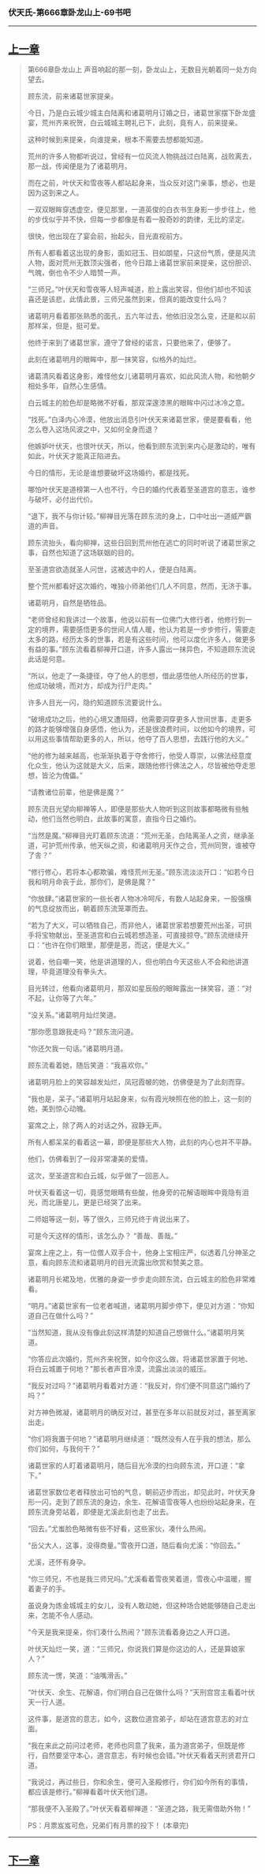 ### 伏天氏-第666章卧龙山上-69书吧

--------
[上一章](./cc0549bc3adb41656945a5c2b02a8e9b.md)
--------


>
>
>
>第666章卧龙山上
>声音响起的那一刻，卧龙山上，无数目光朝着同一处方向望去。
>
>顾东流，前来诸葛世家提亲。
>
>今日，乃是白云城少城主白陆离和诸葛明月订婚之日，诸葛世家摆下卧龙盛宴，荒州齐来祝贺，白云城城主聘礼已下，此刻，竟有人，前来提亲。
>
>这种时候到来提亲，向谁提亲，根本不需要去想都能知道。
>
>荒州的许多人物都听说过，曾经有一位风流人物挑战过白陆离，战败离去，那一战，传闻便是为了诸葛明月。
>
>而在之前，叶伏天和雪夜等人都站起身来，当众反对这门亲事，想必，也是因为这到来之人。
>
>一双双眼眸穿透虚空，便见那里，一道英俊的白衣书生身影一步步往上，他的步伐似乎并不快，但每一步都像是有着一股奇妙的韵律，无比的坚定。
>
>很快，他出现在了宴会前，抬起头，目光直视前方。
>
>所有人都看着这出现的身影，面如冠玉、目如朗星，只这份气质，便是风流人物，面对荒州无数顶尖强者，他今日踏上诸葛世家前来提亲，这份胆识、气魄，倒也令不少人暗赞一声。
>
>“三师兄。”叶伏天和雪夜等人轻声喊道，脸上露出笑容，但他们却也不知该喜还是该悲，此情此景，三师兄虽然到来，但真的能改变什么吗？
>
>诸葛明月看着那张熟悉的面孔，五六年过去，他依旧没怎么变，还是和以前那样呆，但是，挺可爱。
>
>他终于来到了诸葛世家，遵守了曾经的诺言，只要他来了，便够了。
>
>此刻在诸葛明月的眼眸中，那一抹笑容，似格外的灿烂。
>
>诸葛清风看着这身影，难怪他女儿诸葛明月喜欢，如此风流人物，和他朝夕相处多年，自然心生感情。
>
>白云城主的脸色却是略微不好看，那双深邃漆黑的眼眸中闪过冰冷之意。
>
>“找死。”白泽内心冷漠，他放出消息引叶伏天来诸葛世家，便是要看看，他怎么卷入这场风波之中，又如何全身而退？
>
>他嫉妒叶伏天，也恨叶伏天，所以，他看到顾东流到来内心是激动的，唯有如此，叶伏天才能真正陷进去。
>
>今日的情形，无论是谁想要破坏这场婚约，都是找死。
>
>哪怕叶伏天是道榜第一人也不行，今日的婚约代表着至圣道宫的意志，谁参与破坏，必付出代价。
>
>“退下，我不与你计较。”柳禅目光落在顾东流的身上，口中吐出一道威严霸道的声音。
>
>顾东流抬头，看向柳禅，这些日回到荒州他在逃亡的同时听说了诸葛世家之事，自然也知道了这场联姻的目的。
>
>至圣道宫欲造就圣人问世，这被选中的人，便是白陆离。
>
>整个荒州都看好这次婚约，唯独小师弟他们几人不同意，然而，无济于事。
>
>诸葛明月，自然是牺牲品。
>
>“老师曾经和我讲过一个故事，他说以前有一位佛门大修行者，他修行到一定的境界，需要感悟更多的世间人情人暖，他认为若是一步步修行，需要走太多的路，经历太多的世事，若是有这些时间，他可以度化许多人，做更多有益的事。”顾东流看着柳禅开口道，许多人露出一抹异色，不知道顾东流说此话是何意。
>
>“所以，他走了一条捷径，夺了他人的思想，借此感悟他人所经历的世事，他成功破境，而对方，却成为行尸走肉。”
>
>许多人目光一闪，隐约知道顾东流要说什么。
>
>“破境成功之后，他的心境又遭阻碍，他需要洞穿更多人世间世事，走更多的路才能够增强自身感悟，他认为，还是很浪费时间，以他如今的境界，可以用这些事情帮助更多的人，所以，他夺了百人思想，去践行他的大义。”
>
>“他的修为越来越高，也渐渐执着于夺舍修行，他受人尊崇，以佛法经意度化众生，他认为这就是大义，后来，跟随他修行佛法之人，尽皆被他夺走思想，皆沦为傀儡。”
>
>“请教诸位前辈，他是佛是魔？”
>
>顾东流目光望向柳禅等人，即便是那些大人物听到这则故事都略微有些触动，他们当然也明白，此故事的寓意，直指今日之婚约。
>
>“当然是魔。”柳禅目光盯着顾东流道：“荒州无圣，白陆离圣人之资，继承圣道，可护荒州传承，他天纵之资，和诸葛明月天作之合，荒州同贺，谁被夺了舎？”
>
>“修行修心，若将本心都欺骗，难怪荒州无圣。”顾东流淡淡开口：“如若今日我和明月命丧于此，那你们，是佛是魔？”
>
>“你放肆。”诸葛世家的一些长者人物冰冷呵斥，有数人站起身来，一股强横的气息绽放而出，朝着顾东流笼罩而去。
>
>“若为了大义，可以牺牲自己，而非他人，诸葛世家若想要荒州出圣，可拱手将宝物献出，至圣道宫和白云城若想造圣，可直接掠夺。”顾东流继续开口：“也许在你们眼里，那便是恶，而这，便是大义。”
>
>说着，他自嘲一笑，他是讲道理的人，但也明白今天这些人不会和他讲道理，毕竟道理没有拳头大。
>
>目光转过，他看向诸葛明月，那双如星辰般的眼眸露出一抹笑容，道：“对不起，让你等了六年。”
>
>“没关系。”诸葛明月灿烂笑道。
>
>“那你愿意跟我走吗？”顾东流问道。
>
>“你还欠我一句话。”诸葛明月道。
>
>顾东流看着她，随后笑道：“我喜欢你。”
>
>诸葛明月脸上的笑容越发灿烂，凤冠霞帔的她，仿佛便是为了此刻而穿。
>
>“我也是，呆子。”诸葛明月站起身来，似有霞光映照在他的脸上，这一刻的她，美到惊心动魄。
>
>宴席之上，除了两人的对话之外，寂静无声。
>
>所有人都呆呆的看着这一幕，即便是那些大人物，此刻的内心也并不平静。
>
>他们，仿佛看到了一段非常凄美的爱情。
>
>这次，至圣道宫和白云城，似乎做了一回恶人。
>
>叶伏天看着这一切，竟感觉眼睛有些酸，他身旁的花解语眼眸中竟隐有泪光，而北唐星儿，更是已经哭了出来。
>
>二师姐等这一刻，等了很久，三师兄终于肯说出来了。
>
>可是今天这样的情形，该怎么办？
>“善哉、善哉。”
>
>宴席上座之上，有一位僧人双手合十，他身上宝相庄严，似透着几分神圣之意，看向顾东流和诸葛明月的目光流露出欣赏和赞美之意。
>
>诸葛明月长裙及地，优雅的身姿一步步走向顾东流，白云城主的脸色非常难看。
>
>“明月。”诸葛世家有一位老者喊道，诸葛明月脚步停下，便见对方道：“你知道自己在做什么吗？”
>
>“当然知道，我从没有像此刻这样清楚的知道自己想做什么。”诸葛明月笑道。
>
>“你答应此次婚约，荒州齐来祝贺，如今你这么做，将诸葛世家置于何地、将白云城置于何地？”那长者声音冷漠，流露出淡淡的威压。
>
>“我反对过吗？”诸葛明月看着对方道：“我反对，你们便不同意这门婚约了吗？”
>
>对方神色微凝，诸葛明月的确反对过，甚至在多年以前就反对过，甚至离家出走。
>
>“你们将我置于何地？”诸葛明月继续道：“既然没有人在乎我的想法，那么你们如何，与我何干？”
>
>诸葛世家的人盯着诸葛明月，随后目光冷漠的扫向顾东流，开口道：“拿下。”
>
>诸葛世家数位老者释放出可怕的气息，朝前迈步而出，却见此时，叶伏天身形一闪，走到了顾东流的身边，余生、花解语雪夜等人也纷纷站起身来，在顾东流身旁站着，即便是尤溪此刻也走了出去。
>
>“回去。”尤蚩脸色略微有些不好看，这些家伙，凑什么热闹。
>
>“岳父大人，这事，没得商量。”雪夜开口道，随后看向尤溪：“你回去。”
>
>尤溪，还怀有身孕。
>
>“你三师兄，不也是我三师兄吗。”尤溪看着雪夜笑着道，雪夜心中温暖，握着妻子的手。
>
>虽说身为炼金城城主的女儿，没有人敢动她，但这种场合她能够随自己走出来，怎能不令人感动。
>
>“今天是我来提亲，你们凑什么热闹？”顾东流看着身边之人开口道。
>
>叶伏天灿烂一笑，道：“三师兄，你说我们算是你这边的人，还是算娘家人？”
>
>顾东流一愣，笑道：“油嘴滑舌。”
>
>“叶伏天、余生、花解语，你们明白自己在做什么吗？”天刑宫宫主看着叶伏天一行人道。
>
>这件事，是道宫的意志，如今，这数位道宫弟子，却站在道宫意志的对立面。
>
>“我在来此之前问过老师，老师也同意了我来，虽为道宫弟子，但既是修行，自然要坚守本心，道宫意志，有时候也会错。”叶伏天看着天刑贤君开口道。
>
>“我说过，再过些日，你和余生，便可入圣殿修行，你们如今所有的事情，都应该是修行。”柳禅看着叶伏天他们道。
>
>“那我便不入圣殿了。”叶伏天看着柳禅道：“圣道之路，我无需借助外物！”
>
>PS：月票岌岌可危，兄弟们有月票的投下！
>(本章完)
>
>

--------
[下一章](./10a9dcbc914a5705c1c67e749873b9f6.md)
--------
